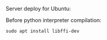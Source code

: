 Server deploy for Ubuntu:

Before python interpreter compilation:
    
    sudo apt install libffi-dev

